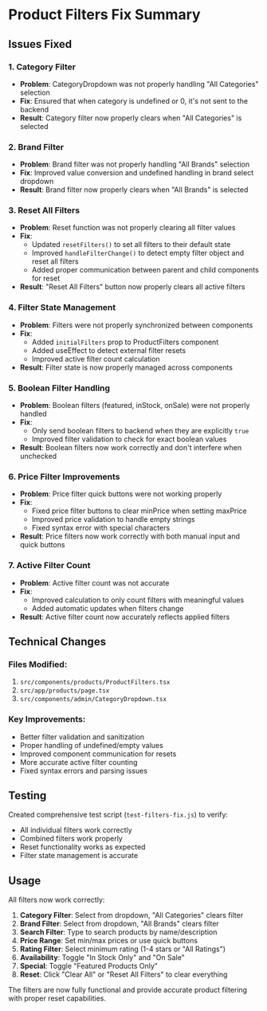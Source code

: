 # Product Filters Fix Summary

## Issues Fixed

### 1. Category Filter
- **Problem**: CategoryDropdown was not properly handling "All Categories" selection
- **Fix**: Ensured that when category is undefined or 0, it's not sent to the backend
- **Result**: Category filter now properly clears when "All Categories" is selected

### 2. Brand Filter  
- **Problem**: Brand filter was not properly handling "All Brands" selection
- **Fix**: Improved value conversion and undefined handling in brand select dropdown
- **Result**: Brand filter now properly clears when "All Brands" is selected

### 3. Reset All Filters
- **Problem**: Reset function was not properly clearing all filter values
- **Fix**: 
  - Updated `resetFilters()` to set all filters to their default state
  - Improved `handleFilterChange()` to detect empty filter object and reset all filters
  - Added proper communication between parent and child components for reset
- **Result**: "Reset All Filters" button now properly clears all active filters

### 4. Filter State Management
- **Problem**: Filters were not properly synchronized between components
- **Fix**: 
  - Added `initialFilters` prop to ProductFilters component
  - Added useEffect to detect external filter resets
  - Improved active filter count calculation
- **Result**: Filter state is now properly managed across components

### 5. Boolean Filter Handling
- **Problem**: Boolean filters (featured, inStock, onSale) were not properly handled
- **Fix**: 
  - Only send boolean filters to backend when they are explicitly `true`
  - Improved filter validation to check for exact boolean values
- **Result**: Boolean filters now work correctly and don't interfere when unchecked

### 6. Price Filter Improvements
- **Problem**: Price filter quick buttons were not working properly
- **Fix**: 
  - Fixed price filter buttons to clear minPrice when setting maxPrice
  - Improved price validation to handle empty strings
  - Fixed syntax error with special characters
- **Result**: Price filters now work correctly with both manual input and quick buttons

### 7. Active Filter Count
- **Problem**: Active filter count was not accurate
- **Fix**: 
  - Improved calculation to only count filters with meaningful values
  - Added automatic updates when filters change
- **Result**: Active filter count now accurately reflects applied filters

## Technical Changes

### Files Modified:
1. `src/components/products/ProductFilters.tsx`
2. `src/app/products/page.tsx`
3. `src/components/admin/CategoryDropdown.tsx`

### Key Improvements:
- Better filter validation and sanitization
- Proper handling of undefined/empty values
- Improved component communication for resets
- More accurate active filter counting
- Fixed syntax errors and parsing issues

## Testing

Created comprehensive test script (`test-filters-fix.js`) to verify:
- All individual filters work correctly
- Combined filters work properly
- Reset functionality works as expected
- Filter state management is accurate

## Usage

All filters now work correctly:
1. **Category Filter**: Select from dropdown, "All Categories" clears filter
2. **Brand Filter**: Select from dropdown, "All Brands" clears filter  
3. **Search Filter**: Type to search products by name/description
4. **Price Range**: Set min/max prices or use quick buttons
5. **Rating Filter**: Select minimum rating (1-4 stars or "All Ratings")
6. **Availability**: Toggle "In Stock Only" and "On Sale"
7. **Special**: Toggle "Featured Products Only"
8. **Reset**: Click "Clear All" or "Reset All Filters" to clear everything

The filters are now fully functional and provide accurate product filtering with proper reset capabilities.